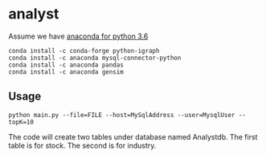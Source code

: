 # analyst

Assume we have [anaconda for python 3.6](https://www.anaconda.com/download)

```
conda install -c conda-forge python-igraph 
conda install -c anaconda mysql-connector-python 
conda install -c anaconda pandas 
conda install -c anaconda gensim 
```

## Usage

```
python main.py --file=FILE --host=MySqlAddress --user=MysqlUser --topK=10
```

The code will create two tables under database named Analystdb. The first table is for stock. The second is for industry.


